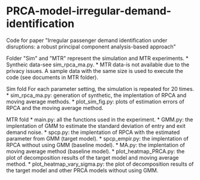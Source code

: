 # PRCA-model-irregular-demand-identification
Code for paper "Irregular passenger demand identification under disruptions: a robust principal component analysis-based approach"

Folder "Sim" and "MTR" represent the simulation and MTR experiments.
     * Syntheic data-see sim_rpca_ma.py.
     * MTR data-is not available due to the privacy issues. A sample data with the same size is used to execute the code (see documents in MTR folder).

Sim fold
     For each parameter setting, the simulation is repeated for 20 times.
     * sim_rpca_ma.py: generation of synthetic, the implentation of RPCA and moving average methods.
     * plot_sim_fig.py: plots of estimation errors of RPCA and the moving average method.
    
MTR fold
     * main.py: all the functions used in the experiment.
     * GMM.py: the implentation of GMM to estimate the standard deviation of entry and exit demand noise.
     * spcp.py: the implentation of RPCA with the estimated parameter from GMM (target model).
     * spcp_empir.py: the implentation of RPCA without using GMM (baseline model).
     * MA.py: the implentation of moving average method (baseline model).
     * plot_heatmap_PRCA.py: the plot of decomposition results of the target model and moving average method.
     * plot_heatmap_vary_sigma.py: the plot of decomposition results of the target model and other PRCA models without using GMM.
